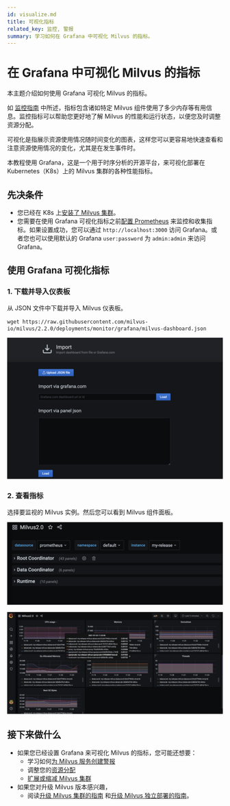 ```yaml
---
id: visualize.md
title: 可视化指标
related_key: 监控, 警报
summary: 学习如何在 Grafana 中可视化 Milvus 的指标。
---
```


# 在 Grafana 中可视化 Milvus 的指标

本主题介绍如何使用 Grafana 可视化 Milvus 的指标。

如 [监控指南](monitor.md) 中所述，指标包含诸如特定 Milvus 组件使用了多少内存等有用信息。监控指标可以帮助您更好地了解 Milvus 的性能和运行状态，以便您及时调整资源分配。

可视化是指展示资源使用情况随时间变化的图表，这样您可以更容易地快速查看和注意资源使用情况的变化，尤其是在发生事件时。

本教程使用 Grafana，这是一个用于时序分析的开源平台，来可视化部署在 Kubernetes（K8s）上的 Milvus 集群的各种性能指标。

## 先决条件
- 您已经在 K8s 上[安装了 Milvus 集群](install_cluster-helm.md)。
- 您需要在使用 Grafana 可视化指标之前[配置 Prometheus](monitor.md) 来监控和收集指标。如果设置成功，您可以通过 `http://localhost:3000` 访问 Grafana。或者您也可以使用默认的 Grafana `user:password` 为 `admin:admin` 来访问 Grafana。

## 使用 Grafana 可视化指标

### 1. 下载并导入仪表板

从 JSON 文件中下载并导入 Milvus 仪表板。

```
wget https://raw.githubusercontent.com/milvus-io/milvus/2.2.0/deployments/monitor/grafana/milvus-dashboard.json
```

![下载并导入](../../../../assets/import_dashboard.png "下载并导入仪表板.")

### 2. 查看指标

选择要监视的 Milvus 实例。然后您可以看到 Milvus 组件面板。


![选择实例](../../../../assets/grafana_select.png "选择一个实例.")

![Grafana 面板](../../../../assets/grafana_panel.png "Milvus 组件面板.")


## 接下来做什么
- 如果您已经设置 Grafana 来可视化 Milvus 的指标，您可能还想要：
  - 学习如何[为 Milvus 服务创建警报](alert.md)
  - 调整您的[资源分配](allocate.md)
  - [扩展或缩减 Milvus 集群](scaleout.md)
- 如果您对升级 Milvus 版本感兴趣，
  - 阅读[升级 Milvus 集群的指南](upgrade_milvus_cluster-operator.md) 和[升级 Milvus 独立部署的指南](upgrade_milvus_standalone-operator.md)。